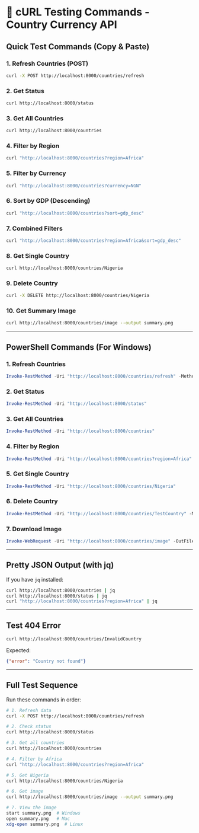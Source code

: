 # 🚀 cURL Testing Commands - Country Currency API

## Quick Test Commands (Copy & Paste)

### 1. Refresh Countries (POST)
```bash
curl -X POST http://localhost:8000/countries/refresh
```

### 2. Get Status
```bash
curl http://localhost:8000/status
```

### 3. Get All Countries
```bash
curl http://localhost:8000/countries
```

### 4. Filter by Region
```bash
curl "http://localhost:8000/countries?region=Africa"
```

### 5. Filter by Currency
```bash
curl "http://localhost:8000/countries?currency=NGN"
```

### 6. Sort by GDP (Descending)
```bash
curl "http://localhost:8000/countries?sort=gdp_desc"
```

### 7. Combined Filters
```bash
curl "http://localhost:8000/countries?region=Africa&sort=gdp_desc"
```

### 8. Get Single Country
```bash
curl http://localhost:8000/countries/Nigeria
```

### 9. Delete Country
```bash
curl -X DELETE http://localhost:8000/countries/Nigeria
```

### 10. Get Summary Image
```bash
curl http://localhost:8000/countries/image --output summary.png
```

---

## PowerShell Commands (For Windows)

### 1. Refresh Countries
```powershell
Invoke-RestMethod -Uri "http://localhost:8000/countries/refresh" -Method POST
```

### 2. Get Status
```powershell
Invoke-RestMethod -Uri "http://localhost:8000/status"
```

### 3. Get All Countries
```powershell
Invoke-RestMethod -Uri "http://localhost:8000/countries"
```

### 4. Filter by Region
```powershell
Invoke-RestMethod -Uri "http://localhost:8000/countries?region=Africa"
```

### 5. Get Single Country
```powershell
Invoke-RestMethod -Uri "http://localhost:8000/countries/Nigeria"
```

### 6. Delete Country
```powershell
Invoke-RestMethod -Uri "http://localhost:8000/countries/TestCountry" -Method DELETE
```

### 7. Download Image
```powershell
Invoke-WebRequest -Uri "http://localhost:8000/countries/image" -OutFile "summary.png"
```

---

## Pretty JSON Output (with jq)

If you have `jq` installed:

```bash
curl http://localhost:8000/countries | jq
curl http://localhost:8000/status | jq
curl "http://localhost:8000/countries?region=Africa" | jq
```

---

## Test 404 Error
```bash
curl http://localhost:8000/countries/InvalidCountry
```

Expected:
```json
{"error": "Country not found"}
```

---

## Full Test Sequence

Run these commands in order:

```bash
# 1. Refresh data
curl -X POST http://localhost:8000/countries/refresh

# 2. Check status
curl http://localhost:8000/status

# 3. Get all countries
curl http://localhost:8000/countries

# 4. Filter by Africa
curl "http://localhost:8000/countries?region=Africa"

# 5. Get Nigeria
curl http://localhost:8000/countries/Nigeria

# 6. Get image
curl http://localhost:8000/countries/image --output summary.png

# 7. View the image
start summary.png  # Windows
open summary.png   # Mac
xdg-open summary.png  # Linux
```
